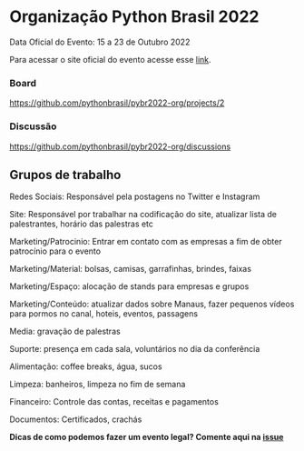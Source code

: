 # Organização Python Brasil 2022

Data Oficial do Evento: 15 a 23 de Outubro 2022

Para acessar o site oficial do evento acesse esse [link](https://2022.pythonbrasil.org.br/).

### Board 

https://github.com/pythonbrasil/pybr2022-org/projects/2


### Discussão

https://github.com/pythonbrasil/pybr2022-org/discussions


## Grupos de trabalho

Redes Sociais: Responsável pela postagens no Twitter e Instagram

Site: Responsável por trabalhar na codificação do site, atualizar lista de palestrantes, horário das palestras etc

Marketing/Patrocinio: Entrar em contato com as empresas a fim de obter patrocínio para o evento

Marketing/Material: bolsas, camisas, garrafinhas, brindes, faixas

Marketing/Espaço: alocação de stands para empresas e grupos

Marketing/Conteúdo: atualizar dados sobre Manaus, fazer pequenos vídeos para pormos no canal, hoteis, eventos, passagens

Media: gravação de palestras

Suporte: presença em cada sala, voluntários no dia da conferência

Alimentação: coffee breaks, água, sucos

Limpeza: banheiros, limpeza no fim de semana

Financeiro: Controle das contas, receitas e pagamentos

Documentos: Certificados, crachás


**Dicas de como podemos fazer um evento legal? Comente aqui na [issue](https://github.com/pythonbrasil/pybr2022-org/issues/10)**

